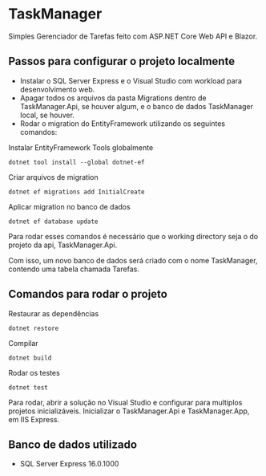 # TaskManager
Simples Gerenciador de Tarefas feito com ASP.NET Core Web API e Blazor.

## Passos para configurar o projeto localmente
- Instalar o SQL Server Express e o Visual Studio com workload para desenvolvimento web.
- Apagar todos os arquivos da pasta Migrations dentro de TaskManager.Api, se houver algum, e o banco de dados TaskManager local, se houver.
- Rodar o migration do EntityFramework utilizando os seguintes comandos:

Instalar EntityFramework Tools globalmente
```
dotnet tool install --global dotnet-ef
```
Criar arquivos de migration
```
dotnet ef migrations add InitialCreate
```
Aplicar migration no banco de dados
```
dotnet ef database update
```
Para rodar esses comandos é necessário que o working directory seja o do projeto da api, TaskManager.Api.

Com isso, um novo banco de dados será criado com o nome TaskManager, contendo uma tabela chamada Tarefas.

## Comandos para rodar o projeto
Restaurar as dependências
```
dotnet restore
```
Compilar
```
dotnet build
```
Rodar os testes
```
dotnet test
```
Para rodar, abrir a solução no Visual Studio e configurar para multiplos projetos inicializáveis. Inicializar o TaskManager.Api e TaskManager.App, em IIS Express.

## Banco de dados utilizado
- SQL Server Express 16.0.1000
